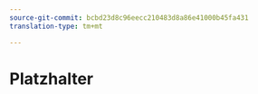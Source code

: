 ```yaml
---
source-git-commit: bcbd23d8c96eecc210483d8a86e41000b45fa431
translation-type: tm+mt

---
```

# Platzhalter

